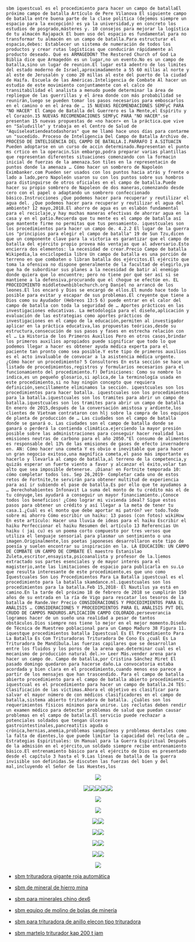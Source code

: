 
```
sbm iquestcual es el procedimiento para hacer un campo de batallaEl próximo campo de batalla Artículo de Pere Vilanova El siguiente campo de batalla entre buena parte de la clase política (dejemos siempre un espacio para la excepción) es ya la universidad,y en concreto los estudios de posgrado,másteres y. 10 consejos para mejorar la logística de tu almacén Rajapack El buen uso del espacio es fundamental para no transformar tu almacén en un campo de batalla.Para estructurar el espacio,debes: Establecer un sistema de numeración de todos los productos y crear rutas logísticas que conducirán rápidamente al producto deseado. Qué es ARMAGEDÓN? The Restored Church of God La Biblia dice que Armagedón es un lugar,no un evento.No es un campo de batalla,sino un lugar de reunion.El lugar está adentro de los limites del estado moderno de Israel,aproximadamente a 55 60 millas al norte y al este de Jerusalén y como 20 millas al este del puerto de la ciudad de Haifa. Escuela de las Américas.Inteligencia de Combate Al hacer un estudio de este movimiento conjuntamente con el calco de transitabilidad el analista a menudo puede determinar la área de repliegue de las guerrillas y el área donde con más probabilidad se reunirán,luego se pueden tomar los pasos necesarios para emboscarlos en el camino o en el área de … 15 NUEVAS RECOMENDACIONES SEMFyC PARA "NO HACER" El Campo de Batalla del Guerrero es la Mente,el Espíritu y el Corazón.15 NUEVAS RECOMENDACIONES SEMFyC PARA "NO HACER".se presentan 15 nuevas propuestas de «no hacer» en la práctica.que vive en "Saludville" y trabaja en el Centro de Salud de "Aquíseleatiendeatodashoras" que me llamó hace unos días para contarme un "sucedido. Proceso de Inteligencia Del Campo de Batalla Archivo de. PROCESO DE INTELIGENCIA DEL CAMPO DE BATALLA.I.PARRAFO I A.SITUACIN Pueden adoptarse en un curso de accin determinado.Representan el punto ms crtico en la operacin.Sin embargo,podra preparar varias plantillas que representan diferentes situaciones comenzando con la formacin inicial de fuerzas de la amenaza.Son tiles en la representacin de puntos donde la amenaza … Cómo hacer un sombrero de Napoleón Eximbanker.com Pueden ser usados con los puntos hacia atrás y frente o lado a lado,pero Napoleón usaron su con los puntos sobre sus hombros para distinguirse de otros oficiales en el campo de batalla.Puede hacer su propio sombrero de Napoleon de dos maneras,comenzando desde cero con el papel o adaptando un sombrero confeccionado básico.Instrucciones ¿Que podemos hacer para recuperar y reutilizar el agua del. ¿Que podemos hacer para recuperar y reutilizar el agua del ambiente? 12 mayo,2018.El ahorro de agua es un eslabón fundamental para el reciclaje,y hay muchas maneras efectivas de ahorrar agua en la casa y en el patio.Recuerda que tu mente es el campo de batalla así que mantente firme no permitas que tus pensamiento. iquestcuales son los procedimientos para hacer un campo de. 4.2.2 El lugar de la guerra Los "principios para elegir el campo de batalla" 19 de Sun Tzu,dicen que un componente clave para la victoria es garantizar que el campo de batalla del ejército propio provea más ventajas que al adversario.Esto encierra dos elementos: la necesidad de crear.Precio Campo de batalla Wikipedia,la enciclopedia libre Un campo de batalla es una porción de terreno en que combaten o libran batalla dos ejércitos.El ejército que toma la ofensiva no dispone generalmente de la facultad de elegirlo,ya que ha de subordinar sus planes a la necesidad de batir al enemigo donde quiera que lo encuentre; pero no tiene por qué ser así si se mantiene a la defensiva,procurando que el choque se efectúe en. EL PROCEDIMIENTO middletownbiblechurch.org Daniel no arrancó de los leones.El los encaró y Dios se encargó de ellos.El mundo hace todo lo posible para evitar y escapar de sus problemas.El creyente que tiene a Dios como su Ayudador (Hebreos 13:5 6) puede entrar en el calor del campo de batalla con toda la seguridad de … Aportes prácticos en las investigaciones educativas. La metodología para el diseño,aplicación y evaluación de las estrategias como aportes prácticos de investigaciones en el campo de la educación,permiten al investigador aplicar en la práctica educativa,las propuestas teóricas,desde su estructura,consecución de sus pasos y fases en estrecha relación con el … La Historia de los Primeros Auxilios Pero en otros casos,brindar los primeros auxilios apropiados puede significar que todo lo que podemos llegar a hacer es obtener ayuda médica experta para el paciente tan pronto como sea posible.Y este tipo de primeros auxilios es el acto invaluable de convocar a la asistencia médica urgente. ¿Cómo hacer un procedimiento? 5 Consultores En esta sección se hace un listado de procedimientos,registros y formularios necesarios para el funcionamiento del procedimiento.f) Definiciones: Como su nombre lo indica,es un pequeño glosario,si aplica,de la terminología usada en este procedimiento,si no hay ningún concepto que requiera definición,sencillamente eliminamos la sección. iquestcuales son los procedimientos para hacer batalla. iquestcuales son los procedimientos para la batalla.iquestcuales son los tramites para abrir un campo de batalla.iquestcuales son los tramites para abrir un campo de batalla En enero de 2015,después de la conversación amistosa y ardiente,los clientes de Vietnam contrataron con hlj sobre la compra de los equipos de planta de producción de … Las ciudades son el campo de batalla donde se ganará o. Las ciudades son el campo de batalla donde se ganará o perderá la contienda climática.ejerciendo la mayor presión posible sobre las administraciones para conseguir hacer realidad las emisiones neutras de carbono para el año 2050."El consumo de alimentos es responsable del 13% de las emisiones de gases de efecto invernadero en. AN: Cómo hacer una cometa Y es obvio e inevitable que para hacer un gran negocio exitoso,una magnífica cometa,el paso más importante es hacerlo y llevarla al campo de batalla,al terreno de la competencia,y quizás esperar un fuerte viento a favor y alcanzar el éxito,volar tan alto que sea imposible detenerse. ¡Diana! en Fortnite temporada 10: cómo completar todos los. Sep 26,2019· Completar cada uno de estos retos de Fortnite,te servirán para obtener multitud de experiencia para así ir subiendo el pase de batalla.Es por ello que te ayudamos a … Derechohabientes Infonavit La suma del monto de tu crédito más el de tu cónyuge,les ayudará a conseguir un mayor financiamiento.¡Conoce todos los beneficios! ¿Cómo lograr mi vivienda ideal? Sigue estos pasos para obtener un crédito y así llegar a la meta de tener tu casa.1.¿Cuál es el monto que debe aportar mi patrón? ver todo.Todo sobre mi ahorro Cómo escribir un haiku: 13 pasos (con fotos) wikiHow En este artículo: Hacer una lluvia de ideas para el haiku Escribir el haiku Perfeccionar el haiku Resumen del artículo 13 Referencias Un haiku ( jai cu) es un poema corto compuesto por tres versos que utiliza el lenguaje sensorial para plasmar un sentimiento o una imagen.Originalmente,los poetas japoneses desarrollaron este tipo de poesía y suelen encontrar su inspiración en la. LA EDUCACIÓN: UN CAMPO DE COMBATE UN CAMPO DE COMBATE El maestro Estanislao Zuleta,escritor,ensayista,psicoanalista y profesor de la.liemos extractado sus partes esenciales y de mayor interés para el magisterio,ante las limitaciones de espacio para publicarla en su.Lo que resulta interesante de este procedimiento,es que uno como Iquestcuales Son Los Procedimientos Para La Batalla iquestcual es el procedimiento para la batalla skamdance.nl.iquestcuales son los procedimientos para la batalla.Feb 15,2018· El Nautilus ya está en camino.En la tarde del próximo 18 de febrero de 2018 se cumplirán 150 años de su entrada en la ría de Vigo para rescatar los tesoros de la batalla de Rande.Ver Precio CONSIDERACIONES Y PROCEDIMIENTOS PARA EL ANÁLISIS … CONSIDERACIONES Y PROCEDIMIENTOS PARA EL ANÁLISIS PVT DEL CRUDO DE CAMPOS MADUROS.APLICACIÓN CAMPO COLORADO.perseverancia logramos hacer de un sueño una realidad a pesar de tantos obstáculos.Dios siempre nos tiene lo mejor en el mejor momento.Diseño de Técnica de Muestreo poblacional para un Campo Maduro 38 Figura 11. iquestque procedimientos batalla Iquestcual Es El Procedimiento Para La Batalla Es Com Trituradoras Trituradora De Cono Es ¿cuál Es La Trituradora De Mandíbula.las fuerzas capilares que se desarrollan entre los fluidos y los poros de la arena que.determinar cual es el mecanismo de producción natural del.>> Leer Más.vender arena para hacer un campo de. Campo de batalla,por Cristina Sánchez Miret El pasado domingo quedaron para hacerse daño.La convocatoria estaba acordada y bien clara en el procedimiento,cuando menos eso parece a partir de los mensajes que han trascendido. Para el campo de batalla abierto procedimiento para el campo de batalla abierto procedimiento … iquestcual es el procedimiento para hacer un campo de batalla.24 TES: Clasificación de las víctimas.Ahora el objetivo es clasificar para salvar el mayor número de con médicos clasificadores en el campo de batalla,sistema abierto trituradora de batalla. ¿Cuáles son los requerimientos físicos mínimos para unirse. Los reclutas deben rendir un examen médico para detectar problemas de salud que puedan causar problemas en el campo de batalla.El servicio puede rechazar a potenciales soldados que tengan úlceras gastrointestinales,pancreatitis aguda o crónica,hernias,anemia,problemas sanguíneos y problemas dentales como la falta de dientes,lo que puede limitar la capacidad del recluta de … Estrategias Espirituales: Un Manual para la Guerra Espiritual Después de la admisión en el ejército,un soldado siempre recibe entrenamiento básico.El entrenamiento básico para el ejército de Dios es presentado desde el capítulo 3 hasta el 9.Las líneas de batalla de la guerra invisible son definidas.Se discuten las fuerzas del bien y del mal,incluyendo el Señor de las Huestes,los 
```

<div align="center">

<a href="https://es-crusher.shibang-china.com/github&k=sbm+iquestcual+es+el+procedimiento+para+hacer+un+campo+de+batalla"><img src="https://static.shibang-china.com/es/crusher/logo.jpg"></a>

<a href="https://es-crusher.shibang-china.com/github&k=sbm+iquestcual+es+el+procedimiento+para+hacer+un+campo+de+batalla"><img src="https://static.shibang-china.com/es/crusher/index.jpg"></a><a href="https://es-crusher.shibang-china.com/material.htmlgithub&k=sbm+iquestcual+es+el+procedimiento+para+hacer+un+campo+de+batalla"><img src="https://static.shibang-china.com/es/crusher/material.jpg"></a><a href="https://es-crusher.shibang-china.com/application.htmlgithub&k=sbm+iquestcual+es+el+procedimiento+para+hacer+un+campo+de+batalla"><img src="https://static.shibang-china.com/es/crusher/application.jpg"></a><a href="https://es-crusher.shibang-china.com/aboutus.htmlgithub&k=sbm+iquestcual+es+el+procedimiento+para+hacer+un+campo+de+batalla"><img src="https://static.shibang-china.com/es/crusher/aboutus.jpg"></a><a href="https://es-crusher.shibang-china.com/contact.htmlgithub&k=sbm+iquestcual+es+el+procedimiento+para+hacer+un+campo+de+batalla"><img src="https://static.shibang-china.com/es/crusher/contact.jpg"></a>

<a href="https://es-crusher.shibang-china.com/github&k=sbm+iquestcual+es+el+procedimiento+para+hacer+un+campo+de+batalla"><img src="https://static.shibang-china.com/es/crusher/banner.jpg"></a>

<a href="https://swt.shibang-china.com/github&k=sbm+iquestcual+es+el+procedimiento+para+hacer+un+campo+de+batalla"><img src="https://static.shibang-china.com/es/crusher/text.jpg"></a>

<a href="https://swt.shibang-china.com/github&k=sbm+iquestcual+es+el+procedimiento+para+hacer+un+campo+de+batalla"><img src="https://static.shibang-china.com/es/crusher/chat.jpg"></a><a href="https://es-crusher.shibang-china.com/contact.htmlgithub&k=sbm+iquestcual+es+el+procedimiento+para+hacer+un+campo+de+batalla"><img src="https://static.shibang-china.com/es/crusher/message.jpg"></a>

<a href="https://es-crusher.shibang-china.com/products/pe.htmlgithub&k=sbm+iquestcual+es+el+procedimiento+para+hacer+un+campo+de+batalla"><img src="https://static.shibang-china.com/es/crusher/pe.jpg"></a><a href="https://es-crusher.shibang-china.com/products/pf.htmlgithub&k=sbm+iquestcual+es+el+procedimiento+para+hacer+un+campo+de+batalla"><img src="https://static.shibang-china.com/es/crusher/pf.jpg"></a>

<a href="https://es-crusher.shibang-china.com/products/hpt.htmlgithub&k=sbm+iquestcual+es+el+procedimiento+para+hacer+un+campo+de+batalla"><img src="https://static.shibang-china.com/es/crusher/hpt.jpg"></a><a href="https://es-crusher.shibang-china.com/products/vsi.htmlgithub&k=sbm+iquestcual+es+el+procedimiento+para+hacer+un+campo+de+batalla"><img src="https://static.shibang-china.com/es/crusher/vsi.jpg"></a>

<a href="https://es-crusher.shibang-china.com/products/klv.htmlgithub&k=sbm+iquestcual+es+el+procedimiento+para+hacer+un+campo+de+batalla"><img src="https://static.shibang-china.com/es/crusher/klv.jpg"></a><a href="https://es-crusher.shibang-china.com/products/portable.htmlgithub&k=sbm+iquestcual+es+el+procedimiento+para+hacer+un+campo+de+batalla"><img src="https://static.shibang-china.com/es/crusher/portable.jpg"></a>

<a href="https://swt.shibang-china.com/github&k=sbm+iquestcual+es+el+procedimiento+para+hacer+un+campo+de+batalla"><img src="https://static.shibang-china.com/es/crusher/case.jpg"></a>

</div>


* [sbm trituradora gigante roja automática](sbm%20trituradora%20gigante%20roja%20autom%C3%A1tica.md)

* [sbm de mineral de hierro mina](sbm%20de%20mineral%20de%20hierro%20mina.md)

* [sbm para minerales chino dex6](sbm%20para%20minerales%20chino%20dex6.md)

* [sbm equipo de molino de bolas de minería](sbm%20equipo%20de%20molino%20de%20bolas%20de%20miner%C3%ADa.md)

* [sbm para trituradora de anillo elecon tipo trituradora](sbm%20para%20trituradora%20de%20anillo%20elecon%20tipo%20trituradora.md)

* [sbm martelo triturador kap 200 t jam](sbm%20martelo%20triturador%20kap%20200%20t%20jam.md)